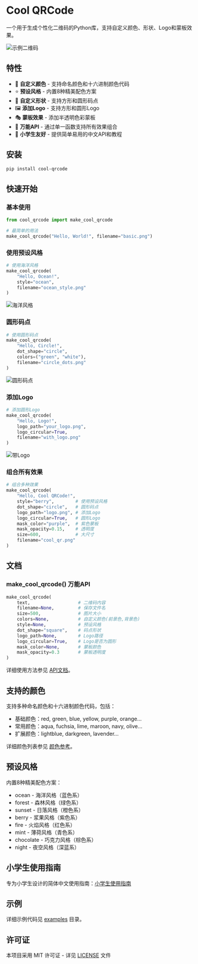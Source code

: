 # Cool QRCode

一个用于生成个性化二维码的Python库，支持自定义颜色、形状、Logo和蒙板效果。

![示例二维码](docs/images/all_features.png)

## 特性

- 🎨 **自定义颜色** - 支持命名颜色和十六进制颜色代码
- ⭐ **预设风格** - 内置8种精美配色方案
- 🔘 **自定义形状** - 支持方形和圆形码点
- 🖼️ **添加Logo** - 支持方形和圆形Logo
- 🎭 **蒙板效果** - 添加半透明色彩蒙板
- 💫 **万能API** - 通过单一函数支持所有效果组合
- 🚸 **小学生友好** - 提供简单易用的中文API和教程

## 安装

```bash
pip install cool-qrcode
```

## 快速开始

### 基本使用

```python
from cool_qrcode import make_cool_qrcode

# 最简单的用法
make_cool_qrcode("Hello, World!", filename="basic.png")
```

### 使用预设风格

```python
# 使用海洋风格
make_cool_qrcode(
    "Hello, Ocean!",
    style="ocean",
    filename="ocean_style.png"
)
```

![海洋风格](docs/images/ocean_style.png)

### 圆形码点

```python
# 使用圆形码点
make_cool_qrcode(
    "Hello, Circle!",
    dot_shape="circle",
    colors=("green", "white"),
    filename="circle_dots.png"
)
```

![圆形码点](docs/images/circle_dots.png)

### 添加Logo

```python
# 添加圆形Logo
make_cool_qrcode(
    "Hello, Logo!",
    logo_path="your_logo.png",
    logo_circular=True,
    filename="with_logo.png"
)
```

![带Logo](docs/images/circular_logo.png)

### 组合所有效果

```python
# 组合多种效果
make_cool_qrcode(
    "Hello, Cool QRCode!",
    style="berry",        # 使用预设风格
    dot_shape="circle",   # 圆形码点
    logo_path="logo.png", # 添加Logo
    logo_circular=True,   # 圆形Logo
    mask_color="purple",  # 紫色蒙板
    mask_opacity=0.15,    # 透明度
    size=600,             # 大尺寸
    filename="cool_qr.png"
)
```

## 文档

### make_cool_qrcode() 万能API

```python
make_cool_qrcode(
    text,                  # 二维码内容
    filename=None,         # 保存文件名
    size=500,              # 图片大小
    colors=None,           # 自定义颜色(前景色,背景色)
    style=None,            # 预设风格
    dot_shape="square",    # 码点形状
    logo_path=None,        # Logo路径
    logo_circular=True,    # Logo是否为圆形
    mask_color=None,       # 蒙板颜色
    mask_opacity=0.3       # 蒙板透明度
)
```

详细使用方法参见 [API文档](docs/API.md)。

## 支持的颜色

支持多种命名颜色和十六进制颜色代码，包括：

- 基础颜色：red, green, blue, yellow, purple, orange...
- 常用颜色：aqua, fuchsia, lime, maroon, navy, olive...
- 扩展颜色：lightblue, darkgreen, lavender...

详细颜色列表参见 [颜色参考](颜色参考.md)。

## 预设风格

内置8种精美配色方案：

- ocean - 海洋风格（蓝色系）
- forest - 森林风格（绿色系）
- sunset - 日落风格（橙色系）
- berry - 浆果风格（紫色系）
- fire - 火焰风格（红色系）
- mint - 薄荷风格（青色系）
- chocolate - 巧克力风格（棕色系）
- night - 夜空风格（深蓝系）

## 小学生使用指南

专为小学生设计的简体中文使用指南：[小学生使用指南](小学生使用指南.md)

## 示例

详细示例代码见 [examples](examples) 目录。

## 许可证

本项目采用 MIT 许可证 - 详见 [LICENSE](LICENSE) 文件 